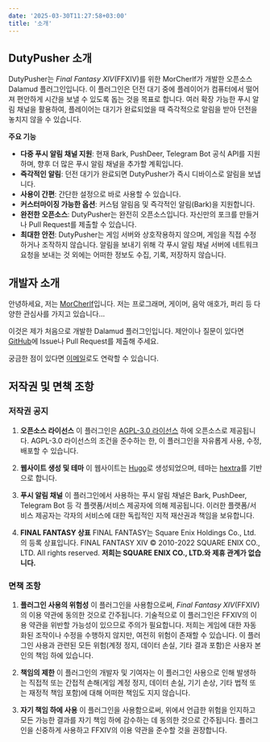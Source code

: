 ```yaml
---
date: '2025-03-30T11:27:58+03:00'
title: '소개'
---
```


## DutyPusher 소개

DutyPusher는 *Final Fantasy XIV*(FFXIV)를 위한 MorCherlf가 개발한 오픈소스 Dalamud 플러그인입니다. 이 플러그인은 던전 대기 중에 플레이어가 컴퓨터에서 떨어져 편안하게 시간을 보낼 수 있도록 돕는 것을 목표로 합니다. 여러 확장 가능한 푸시 알림 채널을 활용하여, 플레이어는 대기가 완료되었을 때 즉각적으로 알림을 받아 던전을 놓치지 않을 수 있습니다.

**주요 기능**

- **다중 푸시 알림 채널 지원**: 현재 Bark, PushDeer, Telegram Bot 공식 API를 지원하며, 향후 더 많은 푸시 알림 채널을 추가할 계획입니다.
- **즉각적인 알림**: 던전 대기가 완료되면 DutyPusher가 즉시 디바이스로 알림을 보냅니다.
- **사용이 간편**: 간단한 설정으로 바로 사용할 수 있습니다.
- **커스터마이징 가능한 옵션**: 커스텀 알림음 및 즉각적인 알림(Bark)을 지원합니다.
- **완전한 오픈소스**: DutyPusher는 완전히 오픈소스입니다. 자신만의 포크를 만들거나 Pull Request를 제출할 수 있습니다.
- **최대한 안전**: DutyPusher는 게임 서버와 상호작용하지 않으며, 게임을 직접 수정하거나 조작하지 않습니다. 알림을 보내기 위해 각 푸시 알림 채널 서버에 네트워크 요청을 보내는 것 외에는 어떠한 정보도 수집, 기록, 저장하지 않습니다.

## 개발자 소개

안녕하세요, 저는 [MorCherlf](https://link.mor.icu)입니다. 저는 프로그래머, 게이머, 음악 애호가, 퍼리 등 다양한 관심사를 가지고 있습니다…

이것은 제가 처음으로 개발한 Dalamud 플러그인입니다. 제안이나 질문이 있다면 [GitHub](https://github.com/MorCherlf/FFXIVDutyPusher)에 Issue나 Pull Request를 제출해 주세요.

궁금한 점이 있다면 [이메일](mailto:morcherlfy@outlook.com)로도 연락할 수 있습니다.

## 저작권 및 면책 조항

### 저작권 공지

1. **오픈소스 라이선스**
   이 플러그인은 [AGPL-3.0 라이선스](https://www.gnu.org/licenses/agpl-3.0.html) 하에 오픈소스로 제공됩니다. AGPL-3.0 라이선스의 조건을 준수하는 한, 이 플러그인을 자유롭게 사용, 수정, 배포할 수 있습니다.

2. **웹사이트 생성 및 테마**
   이 웹사이트는 [Hugo](https://gohugo.io/)로 생성되었으며, 테마는 [hextra](https://github.com/imfing/hextra)를 기반으로 합니다.

3. **푸시 알림 채널**
   이 플러그인에서 사용하는 푸시 알림 채널은 Bark, PushDeer, Telegram Bot 등 각 플랫폼/서비스 제공자에 의해 제공됩니다. 이러한 플랫폼/서비스 제공자는 각자의 서비스에 대한 독립적인 지적 재산권과 책임을 보유합니다.

4. **FINAL FANTASY 상표**
   FINAL FANTASY는 Square Enix Holdings Co., Ltd.의 등록 상표입니다. FINAL FANTASY XIV © 2010-2022 SQUARE ENIX CO., LTD. All rights reserved.
   **저희는 SQUARE ENIX CO., LTD.와 제휴 관계가 없습니다.**

### 면책 조항

1. **플러그인 사용의 위험성**
   이 플러그인을 사용함으로써, *Final Fantasy XIV*(FFXIV)의 이용 약관에 동의한 것으로 간주됩니다.
   기술적으로 이 플러그인은 FFXIV의 이용 약관을 위반할 가능성이 있으므로 주의가 필요합니다. 저희는 게임에 대한 자동화된 조작이나 수정을 수행하지 않지만, 여전히 위험이 존재할 수 있습니다.
   이 플러그인 사용과 관련된 모든 위험(계정 정지, 데이터 손실, 기타 결과 포함)은 사용자 본인의 책임 하에 있습니다.

2. **책임의 제한**
   이 플러그인의 개발자 및 기여자는 이 플러그인 사용으로 인해 발생하는 직접적 또는 간접적 손해(게임 계정 정지, 데이터 손실, 기기 손상, 기타 법적 또는 재정적 책임 포함)에 대해 어떠한 책임도 지지 않습니다.

3. **자기 책임 하에 사용**
   이 플러그인을 사용함으로써, 위에서 언급한 위험을 인지하고 모든 가능한 결과를 자기 책임 하에 감수하는 데 동의한 것으로 간주됩니다. 플러그인을 신중하게 사용하고 FFXIV의 이용 약관을 준수할 것을 권장합니다.
